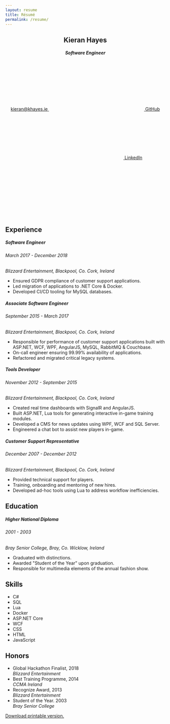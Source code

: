 ```yaml
---
layout: resume
title: Résumé
permalink: /resume/
---
```


<article>
    <header>
        <h1>Kieran Hayes</h1>
        <h5>Software Engineer</h5>
        <nav class="icons">
            <a href="mailto:kieran@khayes.ie" title="Email" target="_blank">
                <span>kieran@khayes.ie</span>
                <svg><use xlink:href="{{ '/assets/icons.svg#mail' | relative_url }}"></use></svg>
            </a>
            <a href="https://github.com/khayes/" title="GitHub" target="_blank">
                <span>GitHub</span>
                <svg><use xlink:href="{{ '/assets/icons.svg#github' | relative_url }}"></use></svg>
            </a>
            <a href="https://www.linkedin.com/in/kieran-hayes/" title="LinkedIn" target="_blank">
                <span>LinkedIn</span>
                <svg><use xlink:href="{{ '/assets/icons.svg#linkedin' | relative_url }}"></use></svg>
            </a>
        </nav>
    </header>
    <section id="experience">
        <h2>Experience</h2>
        <section>
            <hgroup>
                <h5>Software Engineer</h5>
                <h6>March 2017 - December 2018</h6>
            </hgroup>
            <address class="blizzard-entertainment">Blizzard Entertainment, Blackpool, Co. Cork, Ireland</address>
            <ul>
                <li>Ensured GDPR compliance of customer support applications.</li>
                <li>Led migration of applications to .NET Core & Docker.</li>
                <li>Developed CI/CD tooling for MySQL databases.</li>
            </ul>
        </section>
        <section>
            <hgroup>
                <h5>Associate Software Engineer</h5>
                <h6>September 2015 - March 2017</h6>
            </hgroup>
            <address class="blizzard-entertainment">Blizzard Entertainment, Blackpool, Co. Cork, Ireland</address>
            <ul>
                <li>Responsible for performance of customer support applications built with ASP.NET, WCF, WPF, AngularJS, MySQL, RabbitMQ & Couchbase.</li>
                <li>On-call engineer ensuring 99.99% availability of applications.</li>
                <li>Refactored and migrated critical legacy systems.</li>
            </ul>
        </section>
        <section>
            <hgroup>
                <h5>Tools Developer</h5>
                <h6>November 2012 - September 2015</h6>
            </hgroup>
            <address class="blizzard-entertainment">Blizzard Entertainment, Blackpool, Co. Cork, Ireland</address>
            <ul>
                <li>Created real time dashboards with SignalR and AngularJS.</li>
                <li>Built ASP.NET, Lua tools for generating interactive in-game training modules.</li>
                <li>Developed a CMS for news updates using WPF, WCF and SQL Server.</li>
                <li>Engineered a chat bot to assist new players in-game.</li>
            </ul>
        </section>
        <section>
            <hgroup>
                <h5>Customer Support Representative</h5>
                <h6>December 2007 - December 2012</h6>
            </hgroup>
            <address class="blizzard-entertainment">Blizzard Entertainment, Blackpool, Co. Cork, Ireland</address>
            <ul>
                <li>Provided technical support for players.</li>
                <li>Training, onboarding and mentoring of new hires.</li>
                <li>Developed ad-hoc tools using Lua to address workflow inefficiencies.</li>
            </ul>
        </section>
    </section>
    <section id="education">
        <h2>Education</h2>
        <section>
            <hgroup>
                <h5>Higher National Diploma</h5>
                <h6>2001 - 2003</h6>
            </hgroup>
            <address class="btech">Bray Senior College, Bray, Co. Wicklow, Ireland</address>
            <ul>
                <li>Graduated with distinctions.</li>
                <li>Awarded "Student of the Year" upon graduation.</li>
                <li>Responsible for multimedia elements of the annual fashion show.</li>
            </ul>
        </section>
    </section>
    <section id="skills">
        <h2>Skills</h2>
        <ul>
            <li>C#</li>
            <li>SQL</li>
            <li>Lua</li>
            <li>Docker</li>
            <li>ASP.NET Core</li>
            <li>WCF</li>
            <li>CSS</li>
            <li>HTML</li>
            <li>JavaScript</li>
        </ul>
    </section>
    <section id="honors">
        <h2>Honors</h2>
        <ul>
            <li>
                <span>Global Hackathon Finalist, 2018</span>
                <address>Blizzard Entertainment</address>
            </li>
            <li>
                <span>Best Training Programme, 2014</span>
                <address>CCMA Ireland</address>
            </li>
            <li>
                <span>Recognize Award, 2013</span>
                <address>Blizzard Entertainment</address>
            </li>
            <li>
                <span>Student of the Year. 2003</span>
                <address>Bray Senior College</address>
            </li>
        </ul>
    </section>
    <footer><a href="/assets/Kieran%20Hayes%20-%20Résumé.pdf" download>Download printable version.</a></footer>
</article>
